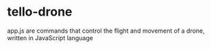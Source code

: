 # tello-drone

app.js are commands that control the flight and movement of a drone, written in JavaScript language
